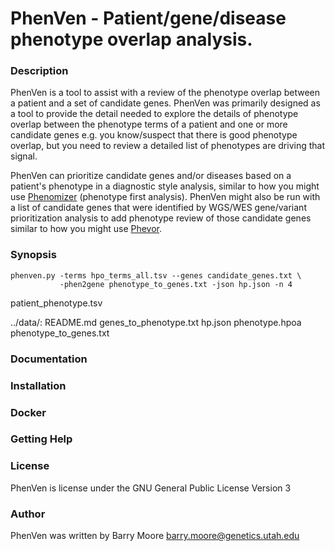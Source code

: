 # PhenVen - Patient/gene/disease phenotype overlap analysis.

### Description

PhenVen is a tool to assist with a review of the phenotype overlap
between a patient and a set of candidate genes.  PhenVen was primarily 
designed as a tool to provide the detail needed to explore the details of phenotype 
overlap between the phenotype terms of a patient and one or more 
candidate genes e.g. you know/suspect that there is good phenotype overlap, but you
need to review a detailed list of phenotypes are driving that signal.

PhenVen can
prioritize candidate genes and/or diseases based on a patient's
phenotype in a diagnostic style analysis, similar to how you might use
[Phenomizer](https://compbio.charite.de/phenomizer/) (phenotype first
analysis).  PhenVen might also be run with a list of candidate genes 
that were identified by WGS/WES gene/variant prioritization analysis 
to add phenotype review of those candidate genes similar to how you 
might use [Phevor](https://pubmed.ncbi.nlm.nih.gov/24702956/).

### Synopsis

```
phenven.py -terms hpo_terms_all.tsv --genes candidate_genes.txt \
           -phen2gene phenotype_to_genes.txt -json hp.json -n 4
```


patient_phenotype.tsv

../data/:
README.md
genes_to_phenotype.txt
hp.json
phenotype.hpoa
phenotype_to_genes.txt

### Documentation


### Installation


### Docker


### Getting Help


### License

PhenVen is license under the GNU General Public License Version 3

### Author

PhenVen was written by Barry Moore barry.moore@genetics.utah.edu

